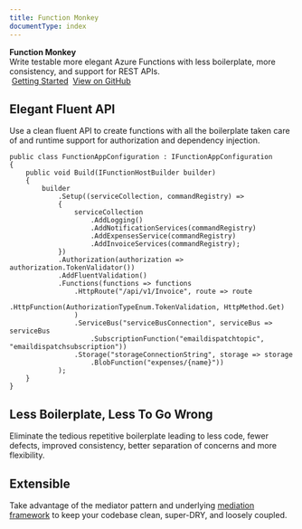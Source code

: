 ```yaml
---
title: Function Monkey
documentType: index
---
```

<style type="text/css">
footer{
  position: relative;
}
</style>

<div class="hero">
  <div class="wrap">
    <div class="text">
      <strong>Function Monkey</strong>
    </div>    
    <div class="minitext">
    Write testable more elegant Azure Functions with less boilerplate, more consistency, and support for REST APIs.
    </div>
    <div class="buttons-unit">
      <a href="guides/gettingStarted.html" class="button"><i class="fas fa-paper-plane"></i><span style="margin-left: 4px;">Getting Started</span></a>
      <a href="https://github.com/JamesRandall/FunctionMonkey" class="button"><i class="fab fa-github"></i><span style="margin-left: 4px;">View on GitHub</span></a>
    </div>
  </div>
</div>
<div class="key-section">
  <div class="container">
    <div class="row">
      <div class="col-md-10 col-md-offset-1 text-center">
        <section>
          <h2>Elegant Fluent API</h2>
          <p class="lead">
          Use a clean fluent API to create functions with all the boilerplate taken care of and runtime support for authorization and dependency injection.
          </p>
        <pre class="text-left">
<code class="hljs kotlin">public class FunctionAppConfiguration : IFunctionAppConfiguration
{
    public void Build(IFunctionHostBuilder builder)
    {
        builder
            .Setup((serviceCollection, commandRegistry) =>
            {
                serviceCollection
                    .AddLogging()
                    .AddNotificationServices(commandRegistry)
                    .AddExpensesService(commandRegistry)
                    .AddInvoiceServices(commandRegistry);
            })
            .Authorization(authorization => authorization.TokenValidator<IBearerTokenValidator>())
            .AddFluentValidation()
            .Functions(functions => functions
                .HttpRoute("/api/v1/Invoice", route => route
                    .HttpFunction<ListInvoicesQuery>(AuthorizationTypeEnum.TokenValidation, HttpMethod.Get)
                )
                .ServiceBus("serviceBusConnection", serviceBus => serviceBus
                    .SubscriptionFunction<SendEmailCommand>("emaildispatchtopic", "emaildispatchsubscription"))
                .Storage("storageConnectionString", storage => storage
                    .BlobFunction<AttachUploadedExpenseReciept>("expenses/{name}"))
            );
    }
}</code></pre>
                </section>
      </div>
    </div>
  </div>
</div>
<div class="counter-key-section">
  <div class="container">
    <div class="row">
      <div class="col-md-10 col-md-offset-1 text-center">
        <div class="icon-container"><i class="fas fa-code"></i></div>
        <section>
          <h2>Less Boilerplate, Less To Go Wrong</h2>
          <p class="lead">Eliminate the tedious repetitive boilerplate leading to less code, fewer defects, improved consistency, better separation of concerns and more flexibility.</p>
        </section>
      </div>
    </div>
  </div>
</div>
<div class="key-section">
  <div class="container content">
    <div class="row">
      <div class="col-md-10 col-md-offset-1 text-center">
        <div class="icon-container"><i class="fas fa-wrench"></i></div>
        <section>
          <h2>Extensible</h2>
          <p class="lead">Take advantage of the mediator pattern and underlying <a href="https://commanding.azurefromthetrenches.com">mediation framework</a> to keep your codebase clean, super-DRY, and loosely coupled.</p>
        </section>
      </div>
    </div>
  </div>
</div>

